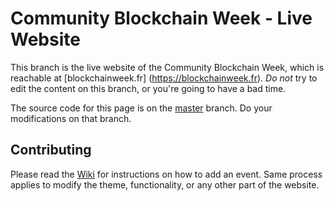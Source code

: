 # Community Blockchain Week - Live Website

This branch is the live website of the Community Blockchain Week, which is
reachable at [blockchainweek.fr] (https://blockchainweek.fr). *Do not*
try to edit the content on this branch, or you're going to have a bad time.

The source code for this page is on the
[master](https://github.com/nsexer/blockchainweek.fr/tree/master) branch.
Do your modifications on that branch.

## Contributing

Please read the
[Wiki](https://github.com/nsexer/blockchainweek.fr/wiki/Contributing)
for instructions on how to add an event. Same process applies to modify the
theme, functionality, or any other part of the website.

